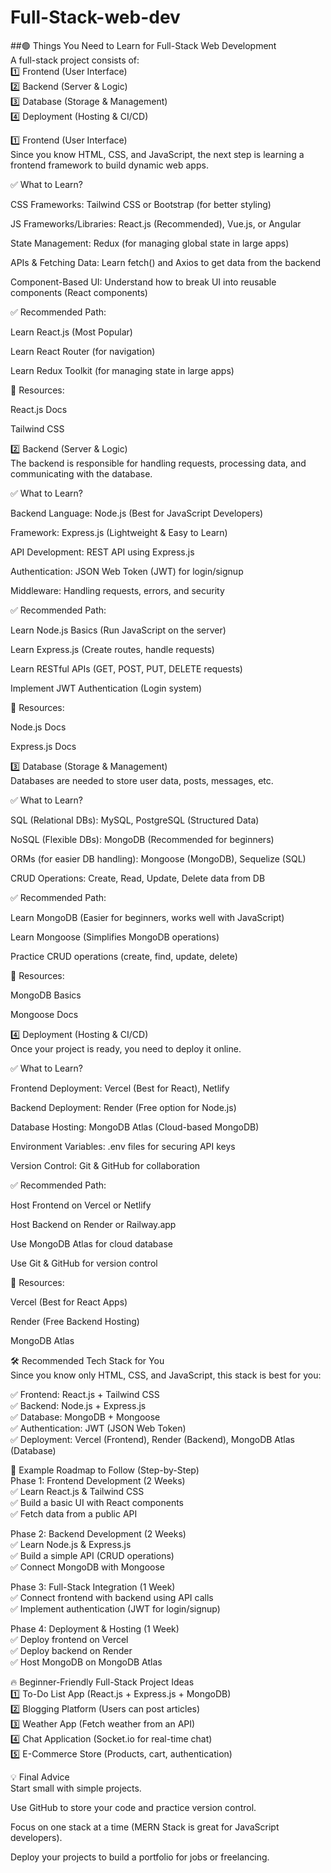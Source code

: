# Full-Stack-web-dev

##🟢 Things You Need to Learn for Full-Stack Web Development<br>
A full-stack project consists of:<br>
1️⃣ Frontend (User Interface)<br>
2️⃣ Backend (Server & Logic)<br>
3️⃣ Database (Storage & Management)<br>
4️⃣ Deployment (Hosting & CI/CD)<br>

1️⃣ Frontend (User Interface)<br>
Since you know HTML, CSS, and JavaScript, the next step is learning a frontend framework to build dynamic web apps.<br>

✅ What to Learn?<br>

CSS Frameworks: Tailwind CSS or Bootstrap (for better styling)<br>

JS Frameworks/Libraries: React.js (Recommended), Vue.js, or Angular<br>

State Management: Redux (for managing global state in large apps)<br>

APIs & Fetching Data: Learn fetch() and Axios to get data from the backend<br>

Component-Based UI: Understand how to break UI into reusable components (React components)<br>

✅ Recommended Path:<br>

Learn React.js (Most Popular)<br>

Learn React Router (for navigation)<br>

Learn Redux Toolkit (for managing state in large apps)<br>

📌 Resources:<br>

React.js Docs<br>

Tailwind CSS<br>

2️⃣ Backend (Server & Logic)<br>
The backend is responsible for handling requests, processing data, and communicating with the database.<br>

✅ What to Learn?<br>

Backend Language: Node.js (Best for JavaScript Developers)<br>

Framework: Express.js (Lightweight & Easy to Learn)<br>

API Development: REST API using Express.js<br>

Authentication: JSON Web Token (JWT) for login/signup<br>

Middleware: Handling requests, errors, and security<br>

✅ Recommended Path:<br>

Learn Node.js Basics (Run JavaScript on the server)<br>

Learn Express.js (Create routes, handle requests)<br>

Learn RESTful APIs (GET, POST, PUT, DELETE requests)<br>

Implement JWT Authentication (Login system)<br>

📌 Resources:<br>

Node.js Docs<br>

Express.js Docs<br>

3️⃣ Database (Storage & Management)<br>
Databases are needed to store user data, posts, messages, etc.<br>

✅ What to Learn?<br>

SQL (Relational DBs): MySQL, PostgreSQL (Structured Data)<br>

NoSQL (Flexible DBs): MongoDB (Recommended for beginners)<br>

ORMs (for easier DB handling): Mongoose (MongoDB), Sequelize (SQL)<br>

CRUD Operations: Create, Read, Update, Delete data from DB<br>

✅ Recommended Path:<br>

Learn MongoDB (Easier for beginners, works well with JavaScript)<br>

Learn Mongoose (Simplifies MongoDB operations)<br>

Practice CRUD operations (create, find, update, delete)<br>

📌 Resources:<br>

MongoDB Basics<br>

Mongoose Docs<br>

4️⃣ Deployment (Hosting & CI/CD)<br>
Once your project is ready, you need to deploy it online.<br>

✅ What to Learn?<br>

Frontend Deployment: Vercel (Best for React), Netlify<br>

Backend Deployment: Render (Free option for Node.js)<br>

Database Hosting: MongoDB Atlas (Cloud-based MongoDB)<br>

Environment Variables: .env files for securing API keys<br>

Version Control: Git & GitHub for collaboration<br>

✅ Recommended Path:<br>

Host Frontend on Vercel or Netlify<br>

Host Backend on Render or Railway.app<br>

Use MongoDB Atlas for cloud database<br>

Use Git & GitHub for version control<br>

📌 Resources:<br>

Vercel (Best for React Apps)<br>

Render (Free Backend Hosting)<br>

MongoDB Atlas<br>

🛠️ Recommended Tech Stack for You<br>
Since you know only HTML, CSS, and JavaScript, this stack is best for you:<br>

✅ Frontend: React.js + Tailwind CSS<br>
✅ Backend: Node.js + Express.js<br>
✅ Database: MongoDB + Mongoose<br>
✅ Authentication: JWT (JSON Web Token)<br>
✅ Deployment: Vercel (Frontend), Render (Backend), MongoDB Atlas (Database)<br>

🚀 Example Roadmap to Follow (Step-by-Step)<br>
Phase 1: Frontend Development (2 Weeks)<br>
✅ Learn React.js & Tailwind CSS<br>
✅ Build a basic UI with React components<br>
✅ Fetch data from a public API<br>

Phase 2: Backend Development (2 Weeks)<br>
✅ Learn Node.js & Express.js<br>
✅ Build a simple API (CRUD operations)<br>
✅ Connect MongoDB with Mongoose<br>

Phase 3: Full-Stack Integration (1 Week)<br>
✅ Connect frontend with backend using API calls<br>
✅ Implement authentication (JWT for login/signup)<br>

Phase 4: Deployment & Hosting (1 Week)<br>
✅ Deploy frontend on Vercel<br>
✅ Deploy backend on Render<br>
✅ Host MongoDB on MongoDB Atlas<br>

🔥 Beginner-Friendly Full-Stack Project Ideas<br>
1️⃣ To-Do List App (React.js + Express.js + MongoDB)<br>
2️⃣ Blogging Platform (Users can post articles)<br>
3️⃣ Weather App (Fetch weather from an API)<br>
4️⃣ Chat Application (Socket.io for real-time chat)<br>
5️⃣ E-Commerce Store (Products, cart, authentication)<br>

💡 Final Advice<br>
Start small with simple projects.<br>

Use GitHub to store your code and practice version control.

Focus on one stack at a time (MERN Stack is great for JavaScript developers).

Deploy your projects to build a portfolio for jobs or freelancing.

